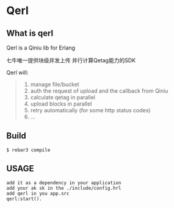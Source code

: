 Qerl
=====

	
What is qerl
-----

Qerl is a Qiniu lib for Erlang

七牛唯一提供块级并发上传  并行计算Qetag能力的SDK

Qerl will:

> 1. manage file/bucket
> 2. auth the request of upload and the callback from Qiniu
> 3. calculate qetag in parallel
> 4. upload blocks in parallel
> 5. retry automatically (for some http status codes)
> 6. ...


Build
-----

    $ rebar3 compile

USAGE
-----
	add it as a dependency in your application
	add your ak sk in the ./include/config.hrl
	add qerl in you app.src
	qerl:start().
	

	

    
